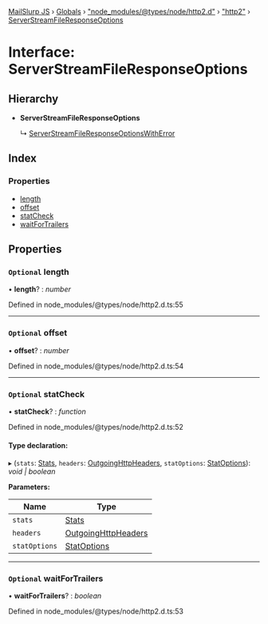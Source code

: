 [MailSlurp JS](../README.md) › [Globals](../globals.md) › ["node_modules/@types/node/http2.d"](../modules/_node_modules__types_node_http2_d_.md) › ["http2"](../modules/_node_modules__types_node_http2_d_._http2_.md) › [ServerStreamFileResponseOptions](_node_modules__types_node_http2_d_._http2_.serverstreamfileresponseoptions.md)

# Interface: ServerStreamFileResponseOptions

## Hierarchy

* **ServerStreamFileResponseOptions**

  ↳ [ServerStreamFileResponseOptionsWithError](_node_modules__types_node_http2_d_._http2_.serverstreamfileresponseoptionswitherror.md)

## Index

### Properties

* [length](_node_modules__types_node_http2_d_._http2_.serverstreamfileresponseoptions.md#optional-length)
* [offset](_node_modules__types_node_http2_d_._http2_.serverstreamfileresponseoptions.md#optional-offset)
* [statCheck](_node_modules__types_node_http2_d_._http2_.serverstreamfileresponseoptions.md#optional-statcheck)
* [waitForTrailers](_node_modules__types_node_http2_d_._http2_.serverstreamfileresponseoptions.md#optional-waitfortrailers)

## Properties

### `Optional` length

• **length**? : *number*

Defined in node_modules/@types/node/http2.d.ts:55

___

### `Optional` offset

• **offset**? : *number*

Defined in node_modules/@types/node/http2.d.ts:54

___

### `Optional` statCheck

• **statCheck**? : *function*

Defined in node_modules/@types/node/http2.d.ts:52

#### Type declaration:

▸ (`stats`: [Stats](../classes/_node_modules__types_node_fs_d_._fs_.stats.md), `headers`: [OutgoingHttpHeaders](_node_modules__types_node_http_d_._http_.outgoinghttpheaders.md), `statOptions`: [StatOptions](_node_modules__types_node_http2_d_._http2_.statoptions.md)): *void | boolean*

**Parameters:**

Name | Type |
------ | ------ |
`stats` | [Stats](../classes/_node_modules__types_node_fs_d_._fs_.stats.md) |
`headers` | [OutgoingHttpHeaders](_node_modules__types_node_http_d_._http_.outgoinghttpheaders.md) |
`statOptions` | [StatOptions](_node_modules__types_node_http2_d_._http2_.statoptions.md) |

___

### `Optional` waitForTrailers

• **waitForTrailers**? : *boolean*

Defined in node_modules/@types/node/http2.d.ts:53
